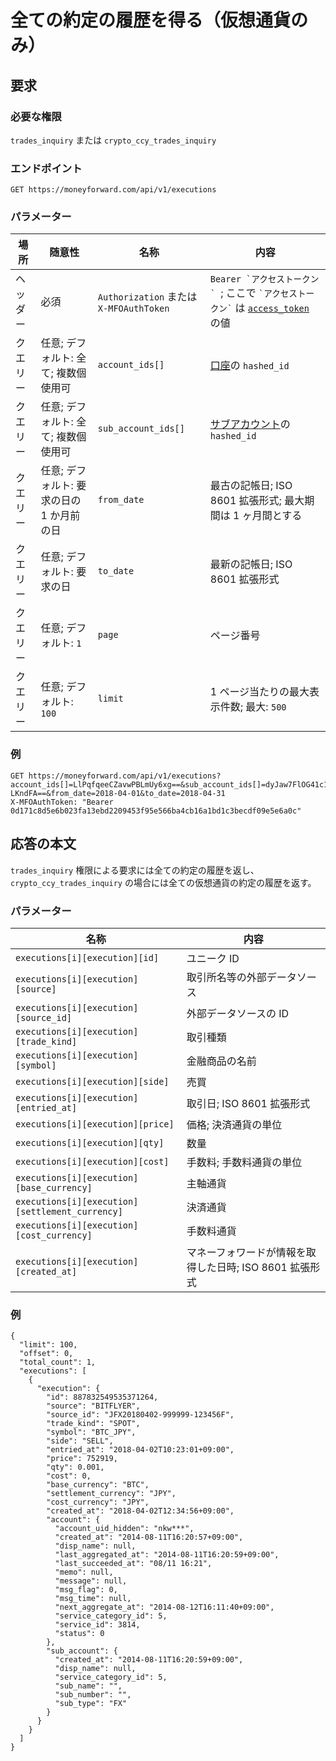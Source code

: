# 全ての約定の履歴を得る（仮想通貨のみ）

## 要求

### 必要な権限

`trades_inquiry` または `crypto_ccy_trades_inquiry`

### エンドポイント

```
GET https://moneyforward.com/api/v1/executions
```

### パラメーター

| 場所     | 随意性                                    | 名称                                    | 内容                                                                                                 |
| -------- | ----------------------------------------- | --------------------------------------- | ---------------------------------------------------------------------------------------------------- |
| ヘッダー | 必須                                      | `Authorization` または `X-MFOAuthToken` | `` Bearer `アクセストークン`  ``; ここで `` `アクセストークン` `` は [`access_token`](token.md) の値 |
| クエリー | 任意; デフォルト: 全て; 複数個使用可      | `account_ids[]`                         | [口座](accounts_index.md)の `hashed_id`                                                              |
| クエリー | 任意; デフォルト: 全て; 複数個使用可      | `sub_account_ids[]`                     | [サブアカウント](accounts_index.md)の `hashed_id`                                                    |
| クエリー | 任意; デフォルト: 要求の日の 1 か月前の日 | `from_date`                             | 最古の記帳日; ISO 8601 拡張形式; 最大期間は 1 ヶ月間とする                                           |
| クエリー | 任意; デフォルト: 要求の日                | `to_date`                               | 最新の記帳日; ISO 8601 拡張形式                                                                      |
| クエリー | 任意; デフォルト: `1`                     | `page`                                  | ページ番号                                                                                           |
| クエリー | 任意; デフォルト: `100`                   | `limit`                                 | 1 ページ当たりの最大表示件数; 最大: `500`                                                            |

### 例

```
GET https://moneyforward.com/api/v1/executions?account_ids[]=LlPqfqeeCZavwPBLmUy6xg==&sub_account_ids[]=dyJaw7FlOG41c1C-LKndFA==&from_date=2018-04-01&to_date=2018-04-31
X-MFOAuthToken: "Bearer 0d171c8d5e6b023fa13ebd2209453f95e566ba4cb16a1bd1c3becdf09e5e6a0c"
```

## 応答の本文

`trades_inquiry` 権限による要求には全ての約定の履歴を返し、 `crypto_ccy_trades_inquiry` の場合には全ての仮想通貨の約定の履歴を返す。

### パラメーター

| 名称                                            | 内容                                                    |
| ----------------------------------------------- | ------------------------------------------------------- |
| `executions[i][execution][id]`                  | ユニーク ID                                             |
| `executions[i][execution][source]`              | 取引所名等の外部データソース                            |
| `executions[i][execution][source_id]`           | 外部データソースの ID                                   |
| `executions[i][execution][trade_kind]`          | 取引種類                                                |
| `executions[i][execution][symbol]`              | 金融商品の名前                                          |
| `executions[i][execution][side]`                | 売買                                                    |
| `executions[i][execution][entried_at]`          | 取引日; ISO 8601 拡張形式                               |
| `executions[i][execution][price]`               | 価格; 決済通貨の単位                                    |
| `executions[i][execution][qty]`                 | 数量                                                    |
| `executions[i][execution][cost]`                | 手数料; 手数料通貨の単位                                |
| `executions[i][execution][base_currency]`       | 主軸通貨                                                |
| `executions[i][execution][settlement_currency]` | 決済通貨                                                |
| `executions[i][execution][cost_currency]`       | 手数料通貨                                              |
| `executions[i][execution][created_at]`          | マネーフォワードが情報を取得した日時; ISO 8601 拡張形式 |

### 例

```
{
  "limit": 100,
  "offset": 0,
  "total_count": 1,
  "executions": [
    {
      "execution": {
        "id": 887832549535371264,
        "source": "BITFLYER",
        "source_id": "JFX20180402-999999-123456F",
        "trade_kind": "SPOT",
        "symbol": "BTC_JPY",
        "side": "SELL",
        "entried_at": "2018-04-02T10:23:01+09:00",
        "price": 752919,
        "qty": 0.001,
        "cost": 0,
        "base_currency": "BTC",
        "settlement_currency": "JPY",
        "cost_currency": "JPY",
        "created_at": "2018-04-02T12:34:56+09:00",
        "account": {
          "account_uid_hidden": "nkw***",
          "created_at": "2014-08-11T16:20:57+09:00",
          "disp_name": null,
          "last_aggregated_at": "2014-08-11T16:20:59+09:00",
          "last_succeeded_at": "08/11 16:21",
          "memo": null,
          "message": null,
          "msg_flag": 0,
          "msg_time": null,
          "next_aggregate_at": "2014-08-12T16:11:40+09:00",
          "service_category_id": 5,
          "service_id": 3814,
          "status": 0
        },
        "sub_account": {
          "created_at": "2014-08-11T16:20:59+09:00",
          "disp_name": null,
          "service_category_id": 5,
          "sub_name": "",
          "sub_number": "",
          "sub_type": "FX"
        }
      }
    }
  ]
}
```
